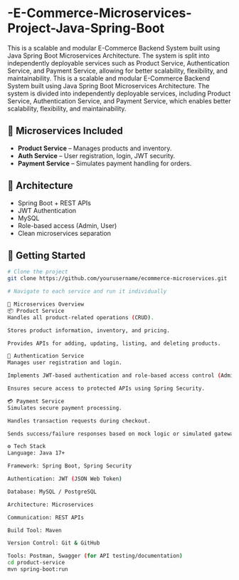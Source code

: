 # -E-Commerce-Microservices-Project-Java-Spring-Boot
This is a scalable and modular E-Commerce Backend System built using Java Spring Boot Microservices Architecture. The system is split into independently deployable services such as Product Service, Authentication Service, and Payment Service, allowing for better scalability, flexibility, and maintainability.
This is a scalable and modular E-Commerce Backend System built using Java Spring Boot Microservices Architecture. The system is divided into independently deployable services, including Product Service, Authentication Service, and Payment Service, which enables better scalability, flexibility, and maintainability.
## 🔧 Microservices Included
- **Product Service** – Manages products and inventory.
- **Auth Service** – User registration, login, JWT security.
- **Payment Service** – Simulates payment handling for orders.

## 🧱 Architecture
- Spring Boot + REST APIs
- JWT Authentication
- MySQL
- Role-based access (Admin, User)
- Clean microservices separation

## 🚀 Getting Started

```bash
# Clone the project
git clone https://github.com/yourusername/ecommerce-microservices.git

# Navigate to each service and run it individually

🔧 Microservices Overview
📦 Product Service
Handles all product-related operations (CRUD).

Stores product information, inventory, and pricing.

Provides APIs for adding, updating, listing, and deleting products.

🔐 Authentication Service
Manages user registration and login.

Implements JWT-based authentication and role-based access control (Admin, Customer).

Ensures secure access to protected APIs using Spring Security.

💳 Payment Service
Simulates secure payment processing.

Handles transaction requests during checkout.

Sends success/failure responses based on mock logic or simulated gateways.

⚙️ Tech Stack
Language: Java 17+

Framework: Spring Boot, Spring Security

Authentication: JWT (JSON Web Token)

Database: MySQL / PostgreSQL

Architecture: Microservices

Communication: REST APIs

Build Tool: Maven

Version Control: Git & GitHub

Tools: Postman, Swagger (for API testing/documentation)
cd product-service
mvn spring-boot:run
